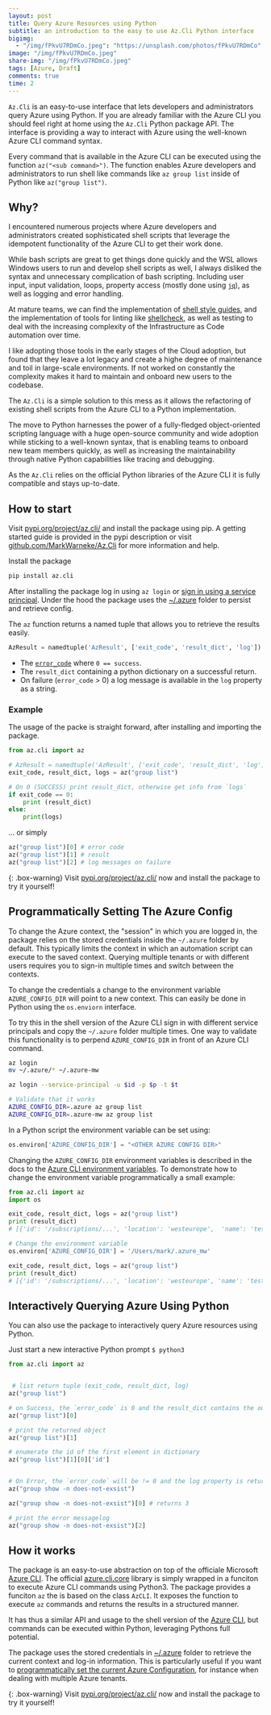 ```yaml
---
layout: post
title: Query Azure Resources using Python
subtitle: an introduction to the easy to use Az.Cli Python interface
bigimg:
  - "/img/fPkvU7RDmCo.jpeg": "https://unsplash.com/photos/fPkvU7RDmCo"
image: "/img/fPkvU7RDmCo.jpeg"
share-img: "/img/fPkvU7RDmCo.jpeg"
tags: [Azure, Draft]
comments: true
time: 2
---
```



`Az.Cli` is an easy-to-use interface that lets developers and administrators query Azure using Python.
If you are already familiar with the Azure CLI you should feel right at home using the `Az.Cli` Python package API.
The interface is providing a way to interact with Azure using the well-known Azure CLI command syntax.

Every command that is available in the Azure CLI can be executed using the function `az("<sub command>")`.
The function enables Azure developers and administrators to run shell like commands like `az group list` inside of Python like `az("group list")`.

## Why?

I encountered numerous projects where Azure developers and administrators created sophisticated shell scripts that leverage the idempotent functionality of the Azure CLI to get their work done. 

While bash scripts are great to get things done quickly and the WSL allows Windows users to run and develop shell scripts as well, I always disliked the syntax and unnecessary complication of bash scripting. Including user input, input validation, loops, property access (mostly done using [`jq`](https://stedolan.github.io/jq/)), as well as logging and error handling.

At mature teams, we can find the implementation of [shell style guides](https://google.github.io/styleguide/shellguide.html), and the implementation of tools for linting like [shellcheck](https://github.com/koalaman/shellcheck), as well as testing to deal with the increasing complexity of the Infrastructure as Code automation over time. 

I like adopting those tools in the early stages of the Cloud adoption, but found that they leave a lot legacy and create a highe degree of maintenance and toil in large-scale environments.
If not worked on constantly the complexity makes it hard to maintain and onboard new users to the codebase.

The `Az.Cli` is a simple solution to this mess as it allows the refactoring of existing shell scripts from the Azure CLI to a Python implementation.

The move to Python harnesses the power of a fully-fledged object-oriented scripting language with a huge open-source community and wide adoption while sticking to a well-known syntax, that is enabling teams to onboard new team members quickly, as well as increasing the maintainability through native Python capabilities like tracing and debugging.

As the `Az.Cli` relies on the official Python libraries of the Azure CLI it is fully compatible and stays up-to-date.

## How to start

Visit [pypi.org/project/az.cli/](https://pypi.org/project/az.cli/) and install the package using pip.
A getting started guide is provided in the pypi description or visit [github.com/MarkWarneke/Az.Cli](https://github.com/MarkWarneke/Az.Cli) for more information and help.

Install the package

```bash
pip install az.cli
```

After installing the package log in using `az login` or [sign in using a service principal](https://docs.microsoft.com/en-us/cli/azure/create-an-azure-service-principal-azure-cli?view=azure-cli-latest#sign-in-using-a-service-principalt).
Under the hood the package uses the [~/.azure](https://github.com/Azure/azure-cli/blob/dev/src/azure-cli-core/azure/cli/core/_environment.py) folder to persist and retrieve config.


The `az` function returns a named tuple that allows you to retrieve the results easily.

```python
AzResult = namedtuple('AzResult', ['exit_code', 'result_dict', 'log'])
```

- The [`error_code`](https://docs.python.org/2/library/sys.html#sys.exit) where `0 == success`.
- The `result_dict` containing a python dictionary on a successful return.
- On failure (`error_code` > 0) a log message is available in the `log` property as a string.

### Example

The usage of the packe is straight forward, after installing and importing the package.

```python
from az.cli import az

# AzResult = namedtuple('AzResult', ['exit_code', 'result_dict', 'log'])
exit_code, result_dict, logs = az("group list")

# On 0 (SUCCESS) print result_dict, otherwise get info from `logs`
if exit_code == 0:
    print (result_dict)
else:
    print(logs)
```

... or simply

```python
az("group list")[0] # error code
az("group list")[1] # result 
az("group list")[2] # log messages on failure 
```

{: .box-warning}
Visit [pypi.org/project/az.cli/](https://pypi.org/project/az.cli/) now and install the package to try it yourself!

## Programmatically Setting The Azure Config

To change the Azure context, the "session" in which you are logged in, the package relies on the stored credentials inside the `~/.azure` folder by default.
This typically limits the context in which an automation script can execute to the saved context. 
Querying multiple tenants or with different users requires you to sign-in multiple times and switch between the contexts.

To change the credentials a change to the environment variable `AZURE_CONFIG_DIR` will point to a new context.
This can easily be done in Python using the `os.enviorn` interface.

To try this in the shell version of the Azure CLI sign in with different service principals and copy the `~/.azure` folder multiple times.
One way to validate this functionality is to perpend `AZURE_CONFIG_DIR` in front of an Azure CLI command.

```bash
az login
mv ~/.azure/* ~/.azure-mw

az login --service-principal -u $id -p $p -t $t

# Validate that it works
AZURE_CONFIG_DIR=.azure az group list 
AZURE_CONFIG_DIR=.azure-mw az group list 
```

In a Python script the environment variable can be set using:

```python
os.environ['AZURE_CONFIG_DIR'] = "<OTHER AZURE CONFIG DIR>"
```

Changing the `AZURE_CONFIG_DIR` environment variables is described in the docs to the [Azure CLI environment variables](https://docs.microsoft.com/en-us/cli/azure/use-cli-effectively?view=azure-cli-latest#cli-environment-variables).
To demonstrate how to change the environment variable programmatically a small example:

```python
from az.cli import az
import os

exit_code, result_dict, logs = az("group list")
print (result_dict)
# [{'id': '/subscriptions/...', 'location': 'westeurope',  'name': 'test1']

# Change the environment variable
os.environ['AZURE_CONFIG_DIR'] = '/Users/mark/.azure_mw'

exit_code, result_dict, logs = az("group list")
print (result_dict)
# [{'id': '/subscriptions/...', 'location': 'westeurope', 'name': 'test2']
```

## Interactively Querying Azure Using Python

You can also use the package to interactively query Azure resources using Python.

Just start a new interactive Python prompt `$ python3`

```python
from az.cli import az


 # list return tuple (exit_code, result_dict, log)
az("group list")

# on Success, the `error_code` is 0 and the result_dict contains the output
az("group list")[0] 

# print the returned object
az("group list")[1] 

# enumerate the id of the first element in dictionary
az("group list")[1][0]['id'] 


# On Error, the `error_code` will be != 0 and the log property is returned
az("group show -n does-not-exsist") 

az("group show -n does-not-exsist")[0] # returns 3

# print the error messagelog
az("group show -n does-not-exsist")[2] 
```

## How it works

The package is an easy-to-use abstraction on top of the officiale Microsoft [Azure CLI](https://github.com/Azure/azure-cli).
The official [azure.cli.core](https://github.com/Azure/azure-cli/blob/dev/src/azure-cli-core/azure/cli/core/__init__.py) library is simply wrapped in a funciton to execute Azure CLI commands using Python3.
The package provides a funciton `az` the is based on the class `AzCLI`.
It exposes the function to execute `az` commands and returns the results in a structured manner.

It has thus a similar API and usage to the shell version of the [Azure CLI](https://docs.microsoft.com/en-us/cli/azure/install-azure-cli?view=azure-cli-latest), but commands can be executed within Python, leveraging Pythons full potential. 

The package uses the stored credentials in [~/.azure](https://github.com/Azure/azure-cli/blob/dev/src/azure-cli-core/azure/cli/core/_environment.py) folder to retrieve the current context and log-in information.
This is particularly useful if you want to [programmatically set the current Azure Configuration](#programmatically-setting-the-azure-config), for instance when dealing with multiple Azure tenants.

{: .box-warning}
Visit [pypi.org/project/az.cli/](https://pypi.org/project/az.cli/) now and install the package to try it yourself!
